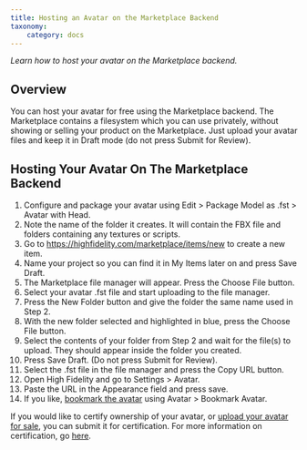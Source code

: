 ```yaml
---
title: Hosting an Avatar on the Marketplace Backend
taxonomy:
    category: docs
---
```

*Learn how to host your avatar on the Marketplace backend.*

## Overview
You can host your avatar for free using the Marketplace backend. The Marketplace contains a filesystem which you can use privately, without showing or selling your product on the Marketplace. Just upload your avatar files and keep it in Draft mode (do not press Submit for Review).

## Hosting Your Avatar On The Marketplace Backend
1. Configure and package your avatar using Edit > Package Model as .fst > Avatar with Head.
2. Note the name of the folder it creates. It will contain the FBX file and folders containing any textures or scripts.
3. Go to https://highfidelity.com/marketplace/items/new to create a new item.
4. Name your project so you can find it in My Items later on and press Save Draft. 
5. The Marketplace file manager will appear. Press the Choose File button.
6. Select your avatar .fst file and start uploading to the file manager.
7. Press the New Folder button and give the folder the same name used in Step 2.
8. With the new folder selected and highlighted in blue, press the Choose File button.
9. Select the contents of your folder from Step 2 and wait for the file(s) to upload. They should appear inside the folder you created.
10. Press Save Draft.  (Do not press Submit for Review).
11. Select the .fst file in the file manager and press the Copy URL button.  
12. Open High Fidelity and go to Settings > Avatar.
13. Paste the URL in the Appearance field and press save.
14. If you like, [bookmark the avatar](https://docs.highfidelity.com/create-and-explore/avatars/bookmark-avatar) using Avatar > Bookmark Avatar.

If you would like to certify ownership of your avatar, or [upload your avatar for sale](https://docs.highfidelity.com/high-fidelity-commerce/marketplace/sell), you can submit it for certification. For more information on certification, go [here](https://docs.highfidelity.com/high-fidelity-commerce/basics/pop).